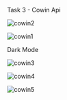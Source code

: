Task 3 - Cowin Api


![cowin2](https://user-images.githubusercontent.com/85801018/128601770-8edfc391-5cdf-4906-ab4f-0d43136d2340.PNG)

![cowin1](https://user-images.githubusercontent.com/85801018/128601772-85983484-9989-4e34-a312-fe9a21d5df93.PNG)

Dark Mode

![cowin3](https://user-images.githubusercontent.com/85801018/128601773-85d4c983-2d18-489c-98c6-54f3d3082738.PNG)

![cowin4](https://user-images.githubusercontent.com/85801018/128601774-7d2c0ce3-7aa5-40d1-bb7c-24882cbe3fd8.PNG)

![cowin5](https://user-images.githubusercontent.com/85801018/128601776-3e94ce8f-3bc7-4c03-8317-1da76e6107d3.PNG)






